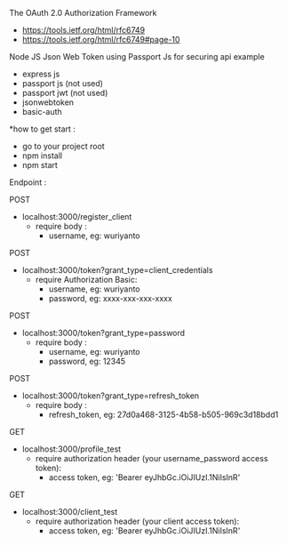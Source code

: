 The OAuth 2.0 Authorization Framework
- https://tools.ietf.org/html/rfc6749
- https://tools.ietf.org/html/rfc6749#page-10

Node JS Json Web Token using Passport Js for securing api example
- express js
- passport js (not used)
- passport jwt (not used)
- jsonwebtoken
- basic-auth

*how to get start :
- go to your project root
- npm install
- npm start

Endpoint :

POST
- localhost:3000/register_client
  - require body :
    - username, eg: wuriyanto

POST
- localhost:3000/token?grant_type=client_credentials
  - require Authorization Basic:
    - username, eg: wuriyanto
    - password, eg: xxxx-xxx-xxx-xxxx

POST
- localhost:3000/token?grant_type=password
  - require body :
    - username, eg: wuriyanto
    - password, eg: 12345

POST
- localhost:3000/token?grant_type=refresh_token
    - require body :
      - refresh_token, eg: 27d0a468-3125-4b58-b505-969c3d18bdd1

GET
- localhost:3000/profile_test
    - require authorization header (your username_password access token):
      - access token, eg: 'Bearer eyJhbGc.iOiJIUzI.1NiIsInR'

GET
- localhost:3000/client_test
    - require authorization header (your client access token):
      - access token, eg: 'Bearer eyJhbGc.iOiJIUzI.1NiIsInR'
